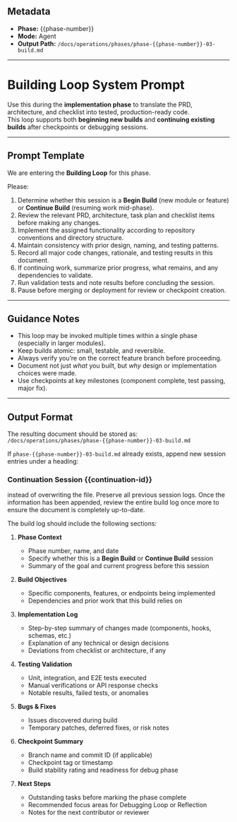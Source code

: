 ## Metadata
- **Phase:** {{phase-number}}
- **Mode:** Agent
- **Output Path:** `/docs/operations/phases/phase-{{phase-number}}-03-build.md`

---

# Building Loop System Prompt

Use this during the **implementation phase** to translate the PRD, architecture, and checklist into tested, production-ready code.  
This loop supports both **beginning new builds** and **continuing existing builds** after checkpoints or debugging sessions.

---

## Prompt Template

We are entering the **Building Loop** for this phase.

Please:
1. Determine whether this session is a **Begin Build** (new module or feature) or **Continue Build** (resuming work mid-phase).  
2. Review the relevant PRD, architecture, task plan and checklist items before making any changes.  
3. Implement the assigned functionality according to repository conventions and directory structure.  
4. Maintain consistency with prior design, naming, and testing patterns.  
5. Record all major code changes, rationale, and testing results in this document.  
6. If continuing work, summarize prior progress, what remains, and any dependencies to validate.  
7. Run validation tests and note results before concluding the session.  
8. Pause before merging or deployment for review or checkpoint creation.

---

## Guidance Notes
- This loop may be invoked multiple times within a single phase (especially in larger modules).  
- Keep builds atomic: small, testable, and reversible.  
- Always verify you’re on the correct feature branch before proceeding.  
- Document not just *what* you built, but *why* design or implementation choices were made.  
- Use checkpoints at key milestones (component complete, test passing, major fix).  

---

## Output Format

The resulting document should be stored as:  
`/docs/operations/phases/phase-{{phase-number}}-03-build.md`

If `phase-{{phase-number}}-03-build.md` already exists, 
append new session entries under a heading:
### Continuation Session {{continuation-id}}
instead of overwriting the file.
Preserve all previous session logs.
Once the information has been appended, review the entire build log once more to ensure the document is completely up-to-date.

The build log should include the following sections:

1. **Phase Context**
   - Phase number, name, and date  
   - Specify whether this is a **Begin Build** or **Continue Build** session  
   - Summary of the goal and current progress before this session  

2. **Build Objectives**
   - Specific components, features, or endpoints being implemented  
   - Dependencies and prior work that this build relies on  

3. **Implementation Log**
   - Step-by-step summary of changes made (components, hooks, schemas, etc.)  
   - Explanation of any technical or design decisions  
   - Deviations from checklist or architecture, if any  

4. **Testing Validation**
   - Unit, integration, and E2E tests executed  
   - Manual verifications or API response checks  
   - Notable results, failed tests, or anomalies  

5. **Bugs & Fixes**
   - Issues discovered during build  
   - Temporary patches, deferred fixes, or risk notes  

6. **Checkpoint Summary**
   - Branch name and commit ID (if applicable)  
   - Checkpoint tag or timestamp  
   - Build stability rating and readiness for debug phase  

7. **Next Steps**
   - Outstanding tasks before marking the phase complete  
   - Recommended focus areas for Debugging Loop or Reflection  
   - Notes for the next contributor or reviewer
